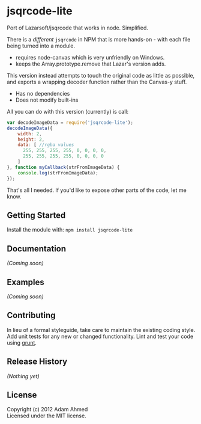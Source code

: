 # jsqrcode-lite

Port of Lazarsoft/jsqrcode that works in node. Simplified.

There is a _different_ `jsqrcode` in NPM that is more hands-on - with each file being turned into a module. 

* requires node-canvas which is very unfriendly on Windows.
* keeps the Array.prototype.remove that Lazar's version adds.

This version instead attempts to touch the original code as little as possible, and exports a wrapping decoder function rather than the Canvas-y stuff.

* Has no dependencies
* Does not modify built-ins

All you can do with this version (currently) is call:

```javascript
var decodeImageData = require('jsqrcode-lite');
decodeImageData({
	width: 2,
	height: 2,
	data: [ //rgba values
	  255, 255, 255, 255, 0, 0, 0, 0,
	  255, 255, 255, 255, 0, 0, 0, 0
	]
}, function myCallback(strFromImageData) {
	console.log(strFromImageData);
});
```

That's all I needed. If you'd like to expose other parts of the code, let me know.

## Getting Started
Install the module with: `npm install jsqrcode-lite`

## Documentation
_(Coming soon)_

## Examples
_(Coming soon)_

## Contributing
In lieu of a formal styleguide, take care to maintain the existing coding style. Add unit tests for any new or changed functionality. Lint and test your code using [grunt](https://github.com/gruntjs/grunt).

## Release History
_(Nothing yet)_

## License
Copyright (c) 2012 Adam Ahmed  
Licensed under the MIT license.
